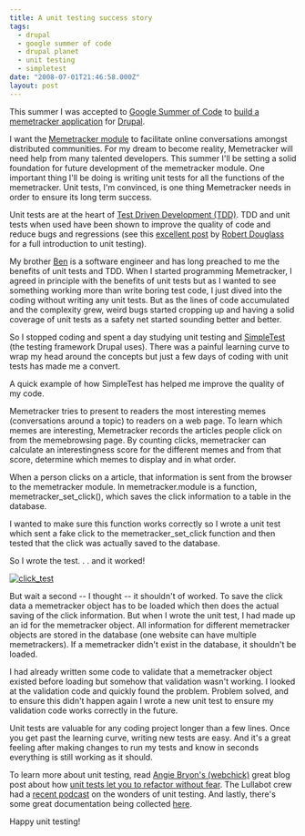 ```yaml
---
title: A unit testing success story
tags:
  - drupal
  - google summer of code
  - drupal planet
  - unit testing
  - simpletest
date: "2008-07-01T21:46:58.000Z"
layout: post
---
```


This summer I was accepted to [Google Summer of Code][0] to [build a memetracker application][1] for [Drupal][2].  

  

I want the [Memetracker module][3] to facilitate online conversations amongst distributed communities. For my dream to become reality, Memetracker will need help from many talented developers. This summer I'll be setting a solid foundation for future development of the memetracker module. One important thing I'll be doing is writing unit tests for all the functions of the memetracker. Unit tests, I'm convinced, is one thing Memetracker needs in order to ensure its long term success.  

  

Unit tests are at the heart of [Test Driven Development (TDD)][4]. TDD and unit tests when used have been shown to improve the quality of code and reduce bugs and regressions (see this [excellent post][5] by [Robert Douglass][6] for a full introduction to unit testing).  

  

My brother [Ben][7] is a software engineer and has long preached to me the benefits of unit tests and TDD. When I started programming Memetracker, I agreed in principle with the benefits of unit tests but as I wanted to see something working more than write boring test code, I just dived into the coding without writing any unit tests. But as the lines of code accumulated and the complexity grew, weird bugs started cropping up and having a solid coverage of unit tests as a safety net started sounding better and better.  

  

So I stopped coding and spent a day studying unit testing and [SimpleTest][8] (the testing framework Drupal uses). There was a painful learning curve to wrap my head around the concepts but just a few days of coding with unit tests has made me a convert.  

  

A quick example of how SimpleTest has helped me improve the quality of my code.  

  

Memetracker tries to present to readers the most interesting memes (conversations around a topic) to readers on a web page. To learn which memes are interesting, Memetracker records the articles people click on from the memebrowsing page. By counting clicks, memetracker can calculate an interestingness score for the different memes and from that score, determine which memes to display and in what order.   

  

When a person clicks on a article, that information is sent from the browser to the memetracker module. In memetracker.module is a function, memetracker\_set\_click(), which saves the click information to a table in the database.  

  

I wanted to make sure this function works correctly so I wrote a unit test which sent a fake click to the memetracker\_set\_click function and then tested that the click was actually saved to the database.  

  

So I wrote the test. . . and it worked!  

[![click_test](http://farm4.static.flickr.com/3151/2625633427_4fa80978a2_o.png)][9]  

  

But wait a second -- I thought -- it shouldn't of worked. To save the click data a memetracker object has to be loaded which then does the actual saving of the click information. But when I wrote the unit test, I had made up an id for the memetracker object. All information for different memetracker objects are stored in the database (one website can have multiple memetrackers). If a memetracker didn't exist in the database, it shouldn't be loaded.  

  

I had already written some code to validate that a memetracker object existed before loading but somehow that validation wasn't working. I looked at the validation code and quickly found the problem. Problem solved, and to ensure this didn't happen again I wrote a new unit test to ensure my validation code works correctly in the future.  

  

Unit tests are valuable for any coding project longer than a few lines. Once you get past the learning curve, writing new tests are easy. And it's a great feeling after making changes to run my tests and know in seconds everything is still working as it should.  

  

To learn more about unit testing, read [Angie Bryon's (webchick)][10] great blog post about how [unit tests let you to refactor without fear][11]. The Lullabot crew had a [recent podcast][12] on the wonders of unit testing. And lastly, there's some great documentation being collected [here][13].  

  

Happy unit testing!

[0]: http://en.wikipedia.org/wiki/Google_Summer_of_Code
[1]: /blog/2008/04/21/ive-been-accepted-to-google-summer-of-code
[2]: http://drupal.org
[3]: http://drupal.org/project/memetracker
[4]: http://en.wikipedia.org/wiki/Test-driven_development
[5]: http://www.lullabot.com/articles/introduction-unit-testing
[6]: http://robshouse.net/
[7]: http://www.linkedin.com/in/benjaminmathews
[8]: http://drupal.org/project/simpletest
[9]: http://www.flickr.com/photos/82268668@N00/2625633427/ "click_test by kylenumber5, on Flickr"
[10]: http://www.lullabot.com/about/angiebyron
[11]: http://www.lullabot.com/articles/drupal-module-developer-guide-simpletest
[12]: http://www.lullabot.com/audiocast/podcast-59-simpletest
[13]: http://groups.drupal.org/node/11020